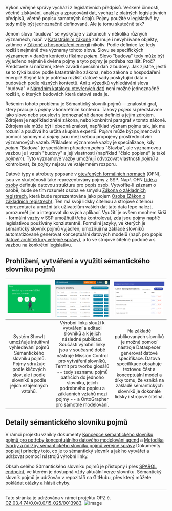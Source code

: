 <!-- <img src="https://user-images.githubusercontent.com/1140626/118179053-109e2c80-b435-11eb-9400-e960efecc284.png" alt="drawing" width="200" align="right"/> -->

Výkon veřejné správy vychází z legislativních předpisů. Veškeré činnosti, včetně získávání, analýzy a zpracování dat, vychází z platných legislativních předpisů, včetně popisu samotných údajů. Pojmy použité v legislativě by tedy měly být jednoznačně definované. Ale je tomu skutečně tak?

Jenom slovo "budova" se vyskytuje v zákonech v několika různých významech, např. v [Katastrálním zákoně](https://www.zakonyprolidi.cz/cs/2013-256#p2-1-l) zahrnuje i nevyhřívané objekty, zatímco v [Zákoně o hospodaření energií](https://www.zakonyprolidi.cz/cs/2000-406#p2-1-p) nikoliv. Podle definice lze tedy rozlišit nejméně dva významy tohoto slova. Slovu se specifických významem v daném kontextu říkáme _pojem_. Slovo "budova" tedy může být vyjádřeno nejméně dvěma pojmy a tyto pojmy je potřeba rozlišit. Proč? Představte si nařízení, které zavádí speciální daň z budovy. Jak zjistíte, jestli se to týká budov podle katastrálního zákona, nebo zákona o hospodaření energií? Stejně tak je potřeba rozlišit datové sady poskytující data o budovách podle různých kontextů. Ani z výzedků vyhledávání slova "budova" v [Národním katalogu otevřených dat](https://data.gov.cz/datov%C3%A9-sady?dotaz=budovy)) není možné jednoznačně rozlišit, o kterých budovách která datová sada je.

Řešením tohoto problému je Sémantický slovník pojmů -- znalostní graf, který pracuje s _pojmy_ v konkrétním kontexru. Takový _pojem_ si představme jako slovo nebo sousloví s jednoznačně danou definicí a jejím zdrojem. Zdrojem je například znění zákona, nebo konkrétní paragraf v tomto zákoně. Zdrojem ale může být i obecná znalost, například význam pojmu tak, jak mu rozumí a používá ho určitá skupina expertů. _Pojem_ může být pojmenován pomocí synonym a _pojmy_ jsou mezi sebou propojeny prostřednictvím významových vazeb. Příkladem významové vazby je specializace, kdy _pojem_ "Budova" je speciálním případem _pojmu_ "Stavba", ale významovou vazbou je i vztah "budovy" a její vlastnosti (například "číslo popisné" je také _pojmem_). Tyto významové vazby umožňují odvozovat vlastnosti _pojmů_ a kontrolovat, že _pojmy_ nejsou ve vzájemném rozporu.

Datové typy a atrobuty popsané v [otevřených formálních normách](https://opendata.gov.cz/otev%C5%99en%C3%A9-form%C3%A1ln%C3%AD-normy:start) (OFN), jsou ve skutečnosti také reprezentovány pojmy z SSP. Např. OFN [Lidé a osoby](https://ofn.gov.cz/lid%C3%A9-a-osoby/2020-07-01/) definuje datovou strukturu pro popis osob. Vytvoříte-li záznam o osobě, bude se tím rozumět osoba ve smyslu [Zákona o základních registrech](https://www.zakonyprolidi.cz/cs/2009-111#p25), která bude reprezentována jako pojem [Osoba (Zákon o základních registrech)](https://slovník.gov.cz/legislativní/sbírka/111/2009/pojem/osoba). Ten má svojí lidsky čitelnou a strojově čitelnou reprezentaci a umožní tak uživatelům vašich dat tato data lépe nalézt, porozumět jim a integrovat do svých aplikací. Využití je ovšem mnohem širší - formální vazby v SSP umožňují třeba kontrolovat, zda jsou pojmy napříč legislativou používány konzistentně. Formální jazyky, ve kterých je sémantický slovník pojmů vyjádřen, umožňují na základě slovníků automatizovaně generovat konceptuální datových modelů (např. pro popis [datové architektury veřejné správy](https://archi.gov.cz/nar-dokument:architektonicke_uloziste_a_nastroj)), a to ve strojově čitelné podobě a s vazbou na konkrétní legislativu.

## Prohlížení, vytváření a využití sémantického slovníku pojmů

[![](showit.png)](https://slovník.gov.cz/prohlížíme/)  |  [![](mission.png)](https://slovník.gov.cz/modelujeme/)  | [![](dataspecer.png)](https://slovník.gov.cz/generujeme/)
:----------------:|:---------------:|:--------------:
Systém ShowIt umožňuje intuitivní vyhledávání pojmů Sémantického slovníku pojmů. Pojmy sdružuje podle klíčových slov, ale i podle slovníků a podle jejich vzájemných vztahů. | Výrobní linka slouží k vytváření a editaci slovníků a k jejich následné publikaci. Součástí výrobní linky jsou v současné době nástroje Mission Control pro vytváření slovníků, TermIt pro tvorbu glosářů -- tedy seznamu pojmů patřících do jednoho slovníku, jejich podrobného popisu a základních vztahů mezi pojmy -- a OntoGrapher pro samotné modelování. | Na základě publikovaných slovníků je možné pomocí nástroje Dataspecer generovat datové specifikace. Datová specifikace obsahuje textovou část a konceptuální model a díky tomu, že vzniká na základě sémantických slovníků je dokonale lidsky i strojově čitelná.

## Detaily sémantického slovníku pojmů

V rámci projektu vznikly dokumenty [Koncepce sémantického slovníku pojmů pro potřeby konceptuálního datového modelování agend](https://drive.google.com) a [Metodika tvorby a údržby sémantického slovníku pojmů veřejné správy](https://drive.google.com)
Dokumenty popisují principy toto, co je to sémantický slovník a jak ho vytvářet a udržovat pomocí nástrojů výrobní linky.

Obsah celého S0mantického slovníku pojmů je přístupný i přes [SPARQL endpoint](https://slovník.gov.cz/sparql), ve kterém je dostupná vždy aktuální verze slovníku. Sémantický slovník pojmů je udržován v repozitáři na GitHubu, přes který můžete [pokládat otázky a hlásit chyby](https://github.com/opendata-mvcr/ssp/issues).

----
Tato stránka je udržována v rámci projektu OPZ č. [CZ.03.4.74/0.0/0.0/15_025/0013983](https://esf2014.esfcr.cz/PublicPortal/Views/Projekty/Public/ProjektDetailPublicPage.aspx?action=get&datovySkladId=F5E162B2-15EC-4BBE-9ABD-066388F3D412).
![image](opz_logo.a20771c7.svg)
